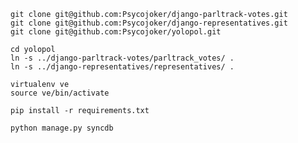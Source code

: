     git clone git@github.com:Psycojoker/django-parltrack-votes.git
    git clone git@github.com:Psycojoker/django-representatives.git
    git clone git@github.com:Psycojoker/yolopol.git

    cd yolopol
    ln -s ../django-parltrack-votes/parltrack_votes/ .
    ln -s ../django-representatives/representatives/ .

    virtualenv ve
    source ve/bin/activate

    pip install -r requirements.txt

    python manage.py syncdb
